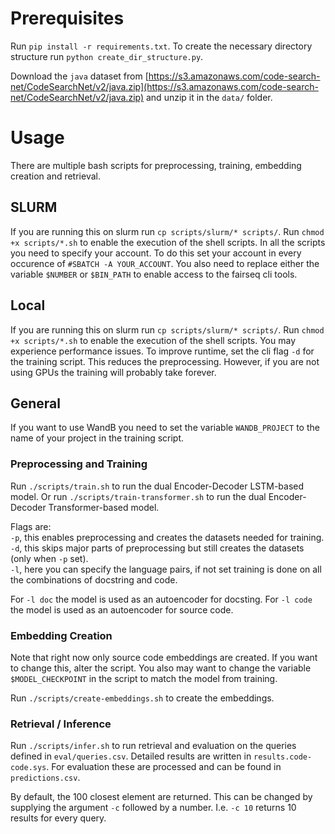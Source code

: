 # Prerequisites
Run ```pip install -r requirements.txt```.
To create the necessary directory structure run ```python create_dir_structure.py```.

Download the ```java``` dataset from [https://s3.amazonaws.com/code-search-net/CodeSearchNet/v2/java.zip](https://s3.amazonaws.com/code-search-net/CodeSearchNet/v2/java.zip) and unzip it in the ```data/``` folder.

# Usage
There are multiple bash scripts for preprocessing, training, embedding creation and retrieval.

## SLURM
If you are running this on slurm run ```cp scripts/slurm/* scripts/```.
Run ```chmod +x scripts/*.sh``` to enable the execution of the shell scripts.
In all the scripts you need to specify your account. 
To do this set your account in every occurence of ```#SBATCH -A YOUR_ACCOUNT```.
You also need to replace either the variable ```$NUMBER``` or ```$BIN_PATH``` to enable access to the fairseq cli tools.

## Local
If you are running this on slurm run ```cp scripts/slurm/* scripts/```.
Run ```chmod +x scripts/*.sh``` to enable the execution of the shell scripts.
You may experience performance issues.
To improve runtime, set the cli flag ```-d``` for the training script.
This reduces the preprocessing.
However, if you are not using GPUs the training will probably take forever.


## General
If you want to use WandB you need to set the variable ```WANDB_PROJECT``` to the name of your project in the training script.

### Preprocessing and Training
Run ```./scripts/train.sh``` to run the dual Encoder-Decoder LSTM-based model.
Or run ```./scripts/train-transformer.sh``` to run the dual Encoder-Decoder Transformer-based model.

Flags are:  
```-p```, this enables preprocessing and creates the datasets needed for training.  
```-d```, this skips major parts of preprocessing but still creates the datasets (only when ```-p``` set).  
```-l```, here you can specify the language pairs, if not set training is done on all the combinations of docstring and code. 

For ```-l doc``` the model is used as an autoencoder for docsting.
For ```-l code``` the model is used as an autoencoder for source code.


### Embedding Creation
Note that right now only source code embeddings are created.
If you want to change this, alter the script.
You also may want to change the variable ```$MODEL_CHECKPOINT``` in the script to match the model from training.

Run ```./scripts/create-embeddings.sh``` to create the embeddings.

### Retrieval / Inference
Run ```./scripts/infer.sh``` to run retrieval and evaluation on the queries defined in ```eval/queries.csv```.
Detailed results are written in ```results.code-code.sys```. 
For evaluation these are processed and can be found in ```predictions.csv```.  

By default, the 100 closest element are returned. 
This can be changed by supplying the argument ```-c``` followed by a number. 
I.e. ```-c 10``` returns 10 results for every query.